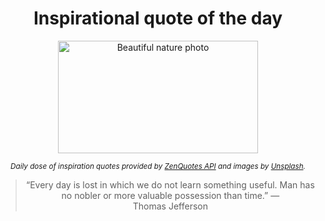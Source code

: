 
<div align="center">

# Inspirational quote of the day

<img src="./data/photo.jpeg" alt="Beautiful nature photo" width="320" height="180">

<sub><i>Daily dose of inspiration quotes provided by [ZenQuotes API](https://zenquotes.io/) and images by [Unsplash](https://unsplash.com/).</i></sub>


<blockquote>&ldquo;Every day is lost in which we do not learn something useful. Man has no nobler or more valuable possession than time.&rdquo; &mdash; <footer>Thomas Jefferson</footer></blockquote>

</div>
